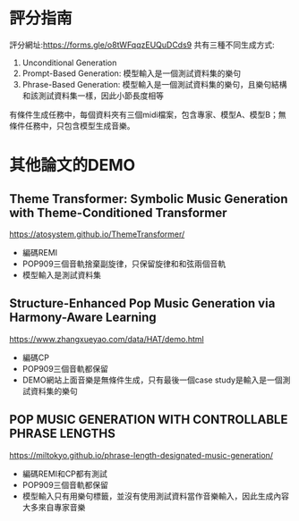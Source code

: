 # 評分指南
評分網址:https://forms.gle/o8tWFqqzEUQuDCds9
共有三種不同生成方式:
1. Unconditional Generation
2. Prompt-Based Generation: 模型輸入是一個測試資料集的樂句
2. Phrase-Based Generation: 模型輸入是一個測試資料集的樂句，且樂句結構和該測試資料集一樣，因此小節長度相等

有條件生成任務中，每個資料夾有三個midi檔案，包含專家、模型A、模型B；無條件任務中，只包含模型生成音樂。

# 其他論文的DEMO

## Theme Transformer: Symbolic Music Generation with Theme-Conditioned Transformer

https://atosystem.github.io/ThemeTransformer/

* 編碼REMI
* POP909三個音軌捨棄副旋律，只保留旋律和和弦兩個音軌
* 模型輸入是測試資料集

## Structure-Enhanced Pop Music Generation via Harmony-Aware Learning
https://www.zhangxueyao.com/data/HAT/demo.html

* 編碼CP
* POP909三個音軌都保留
* DEMO網站上面音樂是無條件生成，只有最後一個case study是輸入是一個測試資料集的樂句


## POP MUSIC GENERATION WITH CONTROLLABLE PHRASE LENGTHS
https://miltokyo.github.io/phrase-length-designated-music-generation/

* 編碼REMI和CP都有測試
* POP909三個音軌都保留
* 模型輸入只有用樂句標籤，並沒有使用測試資料當作音樂輸入，因此生成內容大多來自專家音樂